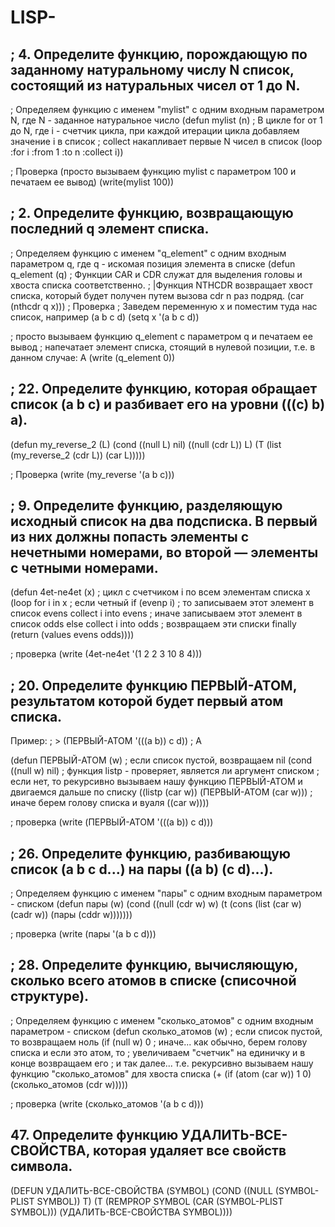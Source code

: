 # LISP-


## ; 4. Определите функцию, порождающую по заданному натуральному числу N список, состоящий из натуральных чисел от 1 до N.

; Определяем функцию с именем "mylist" с одним входным параметром N, где N - заданное натуральное число
(defun mylist (n)
    ; В цикле for от 1 до N, где i - счетчик цикла, при каждой итерации цикла добавляем значение i в список
    ; collect накапливает первые N чисел в список
    (loop :for i :from 1 :to n :collect i))

; Проверка (просто вызываем функцию mylist с параметром 100 и печатаем ее вывод)
(write(mylist 100))



## ; 2. Определите функцию, возвращающую последний q элемент списка.

; Определяем функцию с именем "q_element" с одним входным параметром q, где q - искомая позиция элемента в списке
(defun q_element (q)
	; Функции CAR и CDR служат для выделения головы и хвоста списка соответственно.
	; |Функция NTHCDR возвращает хвост списка, который будет получен путем вызова cdr n раз подряд.
    (car (nthcdr q x)))
; Проверка 
; Заведем переменную x и поместим туда нас список, например (a b c d)
(setq x '(a b c d))

; просто вызываем функцию q_element с параметром q и печатаем ее вывод 
; напечатает элемент списка, стоящий в нулевой позиции, т.е. в данном случае: A
(write (q_element 0))


## ; 22. Определите функцию, которая обращает список (а b с) и разбивает его на уровни (((с) b) а).

(defun my_reverse_2 (L) 
 (cond 
  ((null L) nil) 
      ((null (cdr L)) L) 
          (T (list (my_reverse_2 (cdr L)) (car L))))) 

; Проверка 
(write (my_reverse '(а b с)))


## ; 9. Определите функцию, разделяющую исходный список на два подсписка. В первый из них должны попасть элементы с нечетными номерами, во второй — элементы с четными номерами.

(defun 4et-ne4et (x)
  ; цикл с счетчиком i по всем элементам списка x
  (loop for i in x
		; если четный
        if (evenp i)
        ; то записываем этот элемент в список evens
        collect i into evens
        ; иначе записываем этот элемент в список odds
        else collect i into odds
        ; возвращаем эти списки
        finally (return (values evens odds))))
        
; проверка
(write (4et-ne4et '(1 2 2 3 10 8 4)))




## ; 20. Определите функцию ПЕРВЫЙ-АТОМ, результатом которой будет первый атом списка. 
Пример:
; > (ПЕРВЫЙ-АТОМ '(((a b)) c d))
; A

(defun ПЕРВЫЙ-АТОМ (w)
  ; если список пустой, возвращаем nil
  (cond ((null w) nil)
		; функция listp - проверяет, является ли аргумент списком
		; если нет, то рекурсивно вызываем нашу функцию ПЕРВЫЙ-АТОМ и двигаемся дальше по списку
        ((listp (car w)) (ПЕРВЫЙ-АТОМ (car w)))
        ; иначе берем голову списка и вуаля
        ((car w))))
        
; проверка
(write (ПЕРВЫЙ-АТОМ '(((a b)) c d)))


## ; 26. Определите функцию, разбивающую список (a b с d...) на пары ((а b) (с d)...).
; Определяем функцию с именем "пары" с одним входным параметром - списком
(defun пары (w)
   (cond ((null (cdr w) w)
            (t (cons (list (car w) (cadr w)) (пары (cddr w)))))))
        
; проверка
(write (пары '(a b c d)))


## ; 28. Определите функцию, вычисляющую, сколько всего атомов в списке (списочной структуре).
; Определяем функцию с именем "сколько_атомов" с одним входным параметром - списком
(defun сколько_атомов (w)
	; если список пустой, то возвращаем ноль
    (if (null w)
        0
        ; иначе... как обычно, берем голову списка и если это атом, то
        ; увеличиваем "счетчик" на единичку и в конце возвращаем его
        ; и так далее... т.е. рекурсивно вызываем нашу функцию "сколько_атомов" для хвоста списка
        (+ (if (atom (car w)) 1 0) (сколько_атомов (cdr w)))))
    
; проверка
(write (сколько_атомов '(a b c d)))



## 47. Определите функцию УДАЛИТЬ-ВСЕ-СВОЙСТВА, которая удаляет все свойств символа.		

(DEFUN УДАЛИТЬ-ВСЕ-СВОЙСТВА (SYMBOL)
  (COND ((NULL (SYMBOL-PLIST SYMBOL)) T)
        (T (REMPROP SYMBOL (CAR (SYMBOL-PLIST SYMBOL)))
         (УДАЛИТЬ-ВСЕ-СВОЙСТВА SYMBOL))))
